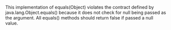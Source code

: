This implementation of equals(Object) violates the contract defined by java.lang.Object.equals() because it does not check for null being passed as the argument. All equals() methods should return false if passed a null value.